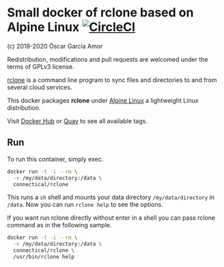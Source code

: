 # Small docker of rclone based on Alpine Linux [![CircleCI](https://circleci.com/gh/ogarcia/docker-rclone.svg?style=svg)](https://circleci.com/gh/ogarcia/docker-rclone)

(c) 2018-2020 Óscar García Amor

Redistribution, modifications and pull requests are welcomed under the terms
of GPLv3 license.

[rclone][1] is a command line program to sync files and directories to and
from several cloud services.

This docker packages **rclone** under [Alpine Linux][2] a lightweight Linux
distribution.

Visit [Docker Hub][3] or [Quay][4] to see all available tags.

[1]: https://rclone.org/
[2]: https://alpinelinux.org/
[3]: https://hub.docker.com/r/connectical/rclone/
[4]: https://quay.io/repository/connectical/rclone/

## Run

To run this container, simply exec.

```sh
docker run -t -i --rm \
  -v /my/data/directory:/data \
  connectical/rclone
```

This runs a `sh` shell and mounts your data directory `/my/data/directory`
in `/data`. Now you can run `rclone help` to see the options.

If you want run rclone directly without enter in a shell you can pass rclone
command as in the following sample.

```sh
docker run -t -i --rm \
  -v /my/data/directory:/data \
  connectical/rclone \
  /usr/bin/rclone help
```
